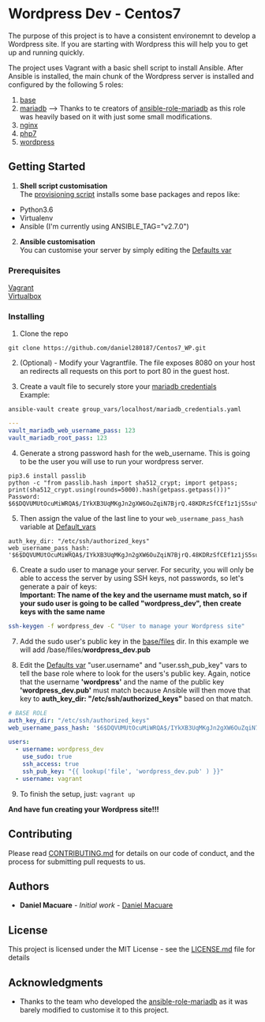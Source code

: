 # Wordpress Dev - Centos7   

The purpose of this project is to have a consistent environemnt to develop a Wordpress site. If you are starting with Wordpress this will help you to get up and running quickly.

The project uses Vagrant with a basic shell script to install Ansible. After Ansible is installed, the main chunk of the Wordpress server is installed and configured by the following 5 roles:  
1. [base](blob/master/shared/ansible/roles/base/)
2. [mariadb](https://github.com/bertvv/ansible-role-mariadb/) --> Thanks to te creators of [ansible-role-mariadb](https://github.com/bertvv/ansible-role-mariadb/) as this role was heavily based on it with just some small modifications.
3. [nginx](https://github.com/daniel280187/Centos7_WP/blob/master/shared/ansible/roles/nginx/)
4. [php7](https://github.com/daniel280187/Centos7_WP/blob/master/shared/ansible/roles/php7/)
5. [wordpress](https://github.com/daniel280187/Centos7_WP/blob/master/shared/ansible/roles/wordpress/)

## Getting Started
1. **Shell script customisation**   
The [provisioning script](https://github.com/danielmacuare/Centos7_WP/blob/master/provisioning.sh) installs some base packages and repos like:  
- Python3.6  
- Virtualenv  
- Ansible (I'm currently using ANSIBLE_TAG="v2.7.0")  

2. **Ansible customisation**    
You can customise your server by simply editing the [Defaults var](https://github.com/daniel280187/Centos7_WP/blob/master/shared/ansible/group_vars/localhost/defaults.yaml)


### Prerequisites

[Vagrant](https://www.vagrantup.com/downloads.html)  
[Virtualbox](https://www.virtualbox.org/wiki/Downloads)  


### Installing
1. Clone the repo
```
git clone https://github.com/daniel280187/Centos7_WP.git

```

2. (Optional) - Modify your Vagrantfile. The file exposes 8080 on your host an redirects all requests on this port to port 80 in the guest host.

3. Create a vault file to securely store your [mariadb credentials](https://github.com/danielmacuare/Centos7_WP/blob/master/shared/ansible/group_vars/localhost/mariadb_credentials.yaml)  
   Example: 
```
ansible-vault create group_vars/localhost/mariadb_credentials.yaml 
```

```yaml
---
vault_mariadb_web_username_pass: 123
vault_mariadb_root_pass: 123
```

4. Generate a strong password hash for the web_username. This is going to be the user you will use to run your wordpress server.
```
pip3.6 install passlib
python -c "from passlib.hash import sha512_crypt; import getpass; print(sha512_crypt.using(rounds=5000).hash(getpass.getpass()))"
Password:
$6$DQVUMUtOcuMiWRQA$/IYkXB3UqMKgJn2gXW6OuZqiN7BjrQ.48KDRzSfCEf1z1jS5suYYOayX7Twu/ybQB1Zwnagacf2Ps2/pQmeOl0
```

5. Then assign the value of the last line to your `web_username_pass_hash` variable at [Default_vars](https://github.com/daniel280187/Centos7_WP/blob/master/shared/ansible/group_vars/localhost/defaults.yaml)
```
auth_key_dir: "/etc/ssh/authorized_keys"
web_username_pass_hash: '$6$DQVUMUtOcuMiWRQA$/IYkXB3UqMKgJn2gXW6OuZqiN7BjrQ.48KDRzSfCEf1z1jS5suYYOayX7Twu/ybQB1Zwnagacf2Ps2/pQmeOl0'
```

6. Create a sudo user to manage your server. For security, you will only be able to access the server by using SSH keys, not passwords, so let's generate a pair of keys:  
**Important: The name of the key and the username must match, so if your sudo user is going to be called "wordpress_dev", then create keys with the same name**

```bash
ssh-keygen -f wordpress_dev -C "User to manage your Wordpress site"
```

7. Add the sudo user's public key in the [base/files](https://github.com/daniel280187/Centos7_WP/blob/master/shared/ansible/roles/base/files/) dir. In this example we will add /base/files/**wordpress_dev.pub**

8. Edit the [Defaults var](https://github.com/daniel280187/Centos7_WP/blob/master/shared/ansible/group_vars/localhost/defaults.yaml)  "user.username" and "user.ssh_pub_key" vars to tell the base role where to look for the users's public key. Again, notice that the username **'wordpress'** and the name of the public key **'wordpress_dev.pub'** must match because Ansible will then move that key to **auth_key_dir: "/etc/ssh/authorized_keys"** based on that match.

```yaml
# BASE ROLE
auth_key_dir: "/etc/ssh/authorized_keys"
web_username_pass_hash: '$6$DQVUMUtOcuMiWRQA$/IYkXB3UqMKgJn2gXW6OuZqiN7BjrQ.48KDRzSfCEf1z1jS5suYYOayX7Twu/ybQB1Zwnagacf2Ps2/pQmeOl0'

users:
  - username: wordpress_dev
    use_sudo: true
    ssh_access: true
    ssh_pub_key: "{{ lookup('file', 'wordpress_dev.pub' ) }}"
  - username: vagrant
```

9. To finish the setup, just:
`vagrant up`


**And have fun creating your Wordpress site!!!**


## Contributing

Please read [CONTRIBUTING.md](https://gist.github.com/PurpleBooth/b24679402957c63ec426) for details on our code of conduct, and the process for submitting pull requests to us.


## Authors

* **Daniel Macuare** - *Initial work* - [Daniel Macuare](https://github.com/danielmacuare)

## License

This project is licensed under the MIT License - see the [LICENSE.md](LICENSE.md) file for details

## Acknowledgments

* Thanks to the team who developed the [ansible-role-mariadb](https://github.com/bertvv/ansible-role-mariadb/) as it was barely modified to customise it to this project.
